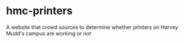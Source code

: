 # hmc-printers
A website that crowd sources to determine whether printers on Harvey Mudd's campus are working or not




